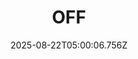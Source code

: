 ---
title: "OFF"
id: 3339880
date: 2025-08-22T05:00:06.756Z
link: games/steam/recent/off
image: http://media.steampowered.com/steamcommunity/public/images/apps/3339880/eacbaf86a0ce7d8f36b26982cc4acbd52c65b673.jpg
playtime_2weeks: 508
playtime_forever: 508
playtime_windows_forever: 0
playtime_mac_forever: 0
playtime_linux_forever: 508
playtime_deck_forever: 508
---